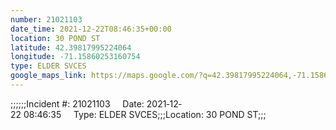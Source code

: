 ```yaml
---
number: 21021103
date_time: 2021-12-22T08:46:35+00:00
location: 30 POND ST
latitude: 42.39817995224064
longitude: -71.15860253160754
type: ELDER SVCES
google_maps_link: https://maps.google.com/?q=42.39817995224064,-71.15860253160754
---
```


;;;;;;Incident #: 21021103     Date: 2021‐12‐22 08:46:35     Type: ELDER SVCES;;;Location: 30 POND ST;;;
